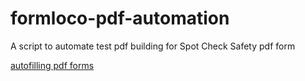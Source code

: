 # formloco-pdf-automation

A script to automate test pdf building for Spot Check Safety pdf form

[autofilling pdf forms]()